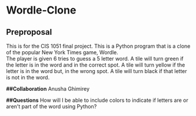 # Wordle-Clone

## Preproposal
This is for the CIS 1051 final project.
This is a Python program that is a clone of the popular New York Times game, Wordle.  
The player is given 6 tries to guess a 5 letter word. 
A tile will turn green if the letter is in the word and in the correct spot. 
A tile will turn yellow if the letter is in the word but, in the wrong spot. 
A tile will turn black if that letter is not in the word.

**##Collaboration**
Anusha Ghimirey

**##Questions**
How will I be able to include colors to indicate if letters are or aren't part of the word using Python?
